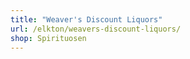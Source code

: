 ```yaml
---
title: "Weaver's Discount Liquors"
url: /elkton/weavers-discount-liquors/
shop: Spirituosen
---
```

